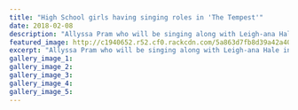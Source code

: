 ```yaml
---
title: "High School girls having singing roles in 'The Tempest'"
date: 2018-02-08
description: "Allyssa Pram who will be singing along with Leigh-ana Hale in â€˜The Tempestâ€™..."
featured_image: http://c1940652.r52.cf0.rackcdn.com/5a863d7fb8d39a42a4000756/Allyssa-Pram-The-Tempest-photo-rcp8-feb.jpg
excerpt: "Allyssa Pram who will be singing along with Leigh-ana Hale in â€˜The Tempestâ€™"
gallery_image_1: 
gallery_image_2: 
gallery_image_3: 
gallery_image_4: 
gallery_image_5: 
---
```

